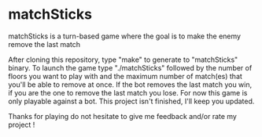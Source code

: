 # matchSticks
matchSticks is a turn-based game where the goal is to make the enemy remove the last match

After cloning this repository, type "make" to generate to "matchSticks" binary.
To launch the game type "./matchSticks" followed by the number of floors you want to play with and the maximum number of match(es) that you'll be able to remove at once.
If the bot removes the last match you win, if you are the one to remove the last match you lose.
For now this game is only playable against a bot.
This project isn't finished, I'll keep you updated.

Thanks for playing do not hesitate to give me feedback and/or rate my project !